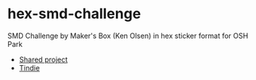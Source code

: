 # hex-smd-challenge
SMD Challenge by Maker's Box (Ken Olsen) in hex sticker format for OSH Park

- [Shared project](https://oshpark.com/shared_projects/DrxdADP3)
- [Tindie](https://www.tindie.com/products/MakersBox/smd-challenge/)
